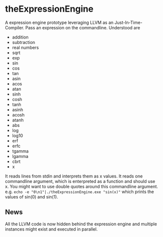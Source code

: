 # theExpressionEngine

A expression engine prototype leveraging LLVM as an Just-In-Time-Compiler.
Pass an expression on the commandline. Understood are
- addition
- subtraction
- real numbers
- sqrt
- exp
- sin
- cos
- tan
- asin
- acos
- atan
- sinh
- cosh
- tanh
- asinh
- acosh
- atanh
- abs
- log
- log10
- erf
- erfc
- tgamma
- lgamma
- cbrt
- x

It reads lines from stdin and interprets them as x values.
It reads one commandline argument,  which is enterpreted as a function and should use x.
You might want to use double quotes around this commandline argument.
e.g.
	`echo -e "0\n1"|./theExpressionEngine.exe "sin(x)"`
which prints the values of sin(0) and sin(1).

## News
All the LLVM code is now hidden behind the expression engine and multiple instances might exist and executed in parallel.
